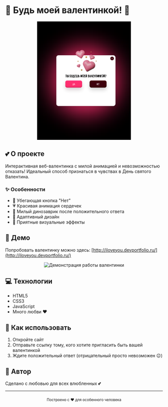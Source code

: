 # 💝 Будь моей валентинкой! 💝

<div align="center">
  <img src="images/image.png" width="300">
</div>

## 💕 О проекте

Интерактивная веб-валентинка с милой анимацией и невозможностью отказать! Идеальный способ признаться в чувствах в День святого Валентина.

### ✨ Особенности

- 🎯 Убегающая кнопка "Нет"
- 💗 Красивая анимация сердечек
- 🦕 Милый динозаврик после положительного ответа
- 💝 Адаптивный дизайн
- 🌈 Приятные визуальные эффекты

## 🚀 Демо

Попробовать валентинку можно здесь: [http://iloveyou.devportfolio.ru/](http://iloveyou.devportfolio.ru/)

<div align="center">
  <img src="preview.gif" alt="Демонстрация работы валентинки" width="600">
</div>

## 💻 Технологии

- HTML5
- CSS3
- JavaScript
- Много любви ❤️

## 🎨 Как использовать

1. Откройте сайт
2. Отправьте ссылку тому, кого хотите пригласить быть вашей валентинкой
3. Ждите положительный ответ (отрицательный просто невозможен 😉)

## 💌 Автор

Сделано с любовью для всех влюбленных 💕

---

<div align="center">
  <sub>Построено с ❤️ для особенного человека</sub>
</div> 